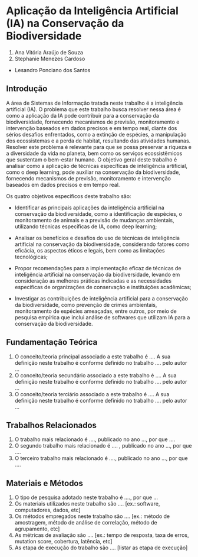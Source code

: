 # Aplicação da Inteligência Artificial (IA) na Conservação da Biodiversidade

1. Ana Vitória Araújo de Souza
2. Stephanie Menezes Cardoso

* Lesandro Ponciano dos Santos

## Introdução

A área de Sistemas de Informação tratada neste trabalho é a inteligência artificial (IA). O problema que este trabalho busca resolver nessa área é como a aplicação da IA pode contribuir para a conservação da biodiversidade, fornecendo mecanismos de previsão, monitoramento e intervenção baseados em dados precisos e em tempo real, diante dos sérios desafios enfrentados, como a extinção de espécies, a manipulação dos ecossistemas e a perda de habitat, resultando das atividades humanas. Resolver este problema é relevante para que se possa preservar a riqueza e a diversidade da vida no planeta, bem como os serviços ecossistêmicos que sustentam o bem-estar humano. O objetivo geral deste trabalho é analisar como a aplicação de técnicas específicas de inteligência artificial, como o deep learning, pode auxiliar na conservação da biodiversidade, fornecendo mecanismos de previsão, monitoramento e intervenção baseados em dados precisos e em tempo real.  

Os quatro objetivos específicos deste trabalho são: 

* Identificar as principais aplicações da inteligência artificial na conservação da biodiversidade, como a identificação de espécies, o monitoramento de animais e a previsão de mudanças ambientais, utilizando técnicas específicas de IA, como deep learning; 

* Analisar os benefícios e desafios do uso de técnicas de inteligência artificial na conservação da biodiversidade, considerando fatores como eficácia, os aspectos éticos e legais, bem como as limitações tecnológicas; 

* Propor recomendações para a implementação eficaz de técnicas de inteligência artificial na conservação da biodiversidade, levando em consideração as melhores práticas indicadas e as necessidades específicas de organizações de conservação e instituições acadêmicas; 

* Investigar as contribuições de inteligência artificial para a conservação da biodiversidade, como prevenção de crimes ambientais, monitoramento de espécies ameaçadas, entre outros, por meio de pesquisa empírica que inclui análise de softwares que utilizam IA para a conservação da biodiversidade. 

## Fundamentação Teórica

1. O conceito/teoria principal associado a este trabalho é ....  A sua definição neste trabalho  é conforme definido no trabalho .... pelo autor ...
1. O conceito/teoria secundário associado a este trabalho é ....  A sua definição neste trabalho é conforme definido no trabalho .... pelo autor ...
1. O conceito/teoria terciário associado a este trabalho é ....  A sua definição neste trabalho é conforme definido no trabalho .... pelo autor ...

## Trabalhos Relacionados

1. O trabalho mais relacionado é ...., publicado no ano ..., por que ....
1. O segundo trabalho mais relacionado é .... , publicado no ano ..., por que ....
1. O terceiro trabalho mais relacionado é ...., publicado no ano ...,  por que ....

## Materiais e Métodos

1. O tipo de pesquisa adotado neste trabalho é ...., por que ...
1. Os materiais utilizados neste trabalho são .... [ex.: software, computadores, dados, etc]
1. Os métodos empregados neste trabalho são .... [ex.: método de amostragem, método de análise de correlação, método de agrupamento, etc]
1. As métricas de avaliação são .... [ex.: tempo de resposta, taxa de erros, mutation score, cobertura, latência, etc]
1. As etapa de execução do trabalho são .... [listar as etapa de execução]
